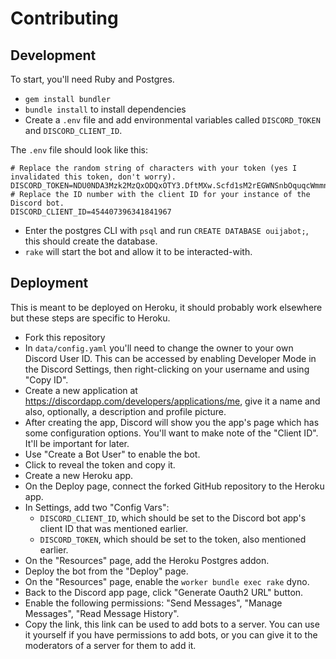 # Contributing
## Development

To start, you'll need Ruby and Postgres.

- `gem install bundler`
- `bundle install` to install dependencies
- Create a `.env` file and add environmental variables called `DISCORD_TOKEN` and `DISCORD_CLIENT_ID`.

The `.env` file should look like this:

```
# Replace the random string of characters with your token (yes I invalidated this token, don't worry).
DISCORD_TOKEN=NDU0NDA3Mzk2MzQxODQxOTY3.DftMXw.Scfd1sM2rEGWNSnbOquqcWmmnxY
# Replace the ID number with the client ID for your instance of the Discord bot.
DISCORD_CLIENT_ID=454407396341841967
```

- Enter the postgres CLI with `psql` and run `CREATE DATABASE ouijabot;`, this should create the database.
- `rake` will start the bot and allow it to be interacted-with.

## Deployment

This is meant to be deployed on Heroku, it should probably work elsewhere but
these steps are specific to Heroku.

- Fork this repository
- In `data/config.yaml` you'll need to change the owner to your own Discord User ID. This can be accessed by enabling Developer Mode in the Discord Settings, then right-clicking on your username and using "Copy ID".
- Create a new application at https://discordapp.com/developers/applications/me, give it a name and also, optionally, a description and profile picture.
- After creating the app, Discord will show you the app's page which has some configuration options. You'll want to make note of the "Client ID". It'll be important for later.
- Use "Create a Bot User" to enable the bot.
- Click to reveal the token and copy it.
- Create a new Heroku app.
- On the Deploy page, connect the forked GitHub repository to the Heroku app.
- In Settings, add two "Config Vars":
  - `DISCORD_CLIENT_ID`, which should be set to the Discord bot app's client ID that was mentioned earlier.
  - `DISCORD_TOKEN`, which should be set to the token, also mentioned earlier.
- On the "Resources" page, add the Heroku Postgres addon.
- Deploy the bot from the "Deploy" page.
- On the "Resources" page, enable the `worker bundle exec rake` dyno.
- Back to the Discord app page, click "Generate Oauth2 URL" button.
- Enable the following permissions: "Send Messages", "Manage Messages", "Read Message History".
- Copy the link, this link can be used to add bots to a server. You can use it yourself if you have permissions to add bots, or you can give it to the moderators of a server for them to add it.

